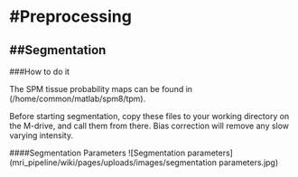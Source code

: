 #Preprocessing
===============
##Segmentation
---------------

###How to do it

The SPM tissue probability maps can be found in (/home/common/matlab/spm8/tpm). 

Before starting segmentation, copy these files to your working directory on the M-drive, and call them from there. 
Bias correction will remove any slow varying intensity.


####Segmentation Parameters
![Segmentation parameters] (mri_pipeline/wiki/pages/uploads/images/segmentation parameters.jpg)